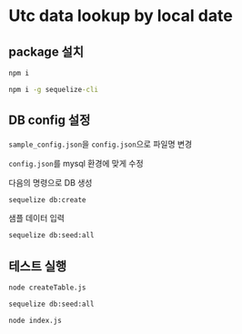 # Utc data lookup by local date

## package 설치

```cmd
npm i

npm i -g sequelize-cli
```

## DB config 설정

`sample_config.json`을 `config.json`으로 파일명 변경

`config.json`를 mysql 환경에 맞게 수정

다음의 명령으로 DB 생성

```cmd
sequelize db:create
```

샘플 데이터 입력

```cmd
sequelize db:seed:all
```

## 테스트 실행

```cmd
node createTable.js

sequelize db:seed:all

node index.js
```
